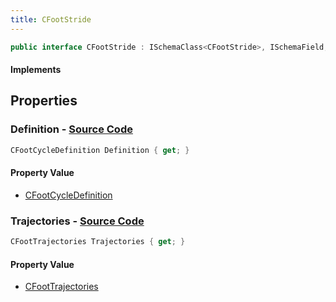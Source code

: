 ```yaml
---
title: CFootStride
---
```


```csharp
public interface CFootStride : ISchemaClass<CFootStride>, ISchemaField, ISchemaClass, INativeHandle
```

#### Implements

## Properties

### **Definition** - [Source Code](https://github.com/swiftly-solution/swiftlys2/blob/main/managed/src/SwiftlyS2.Generated/Schemas/Interfaces/CFootStride.cs#L16)

```csharp
CFootCycleDefinition Definition { get; }
```

#### Property Value

- [CFootCycleDefinition](/docs/api/shared/schemadefinitions/cfootcycledefinition)

### **Trajectories** - [Source Code](https://github.com/swiftly-solution/swiftlys2/blob/main/managed/src/SwiftlyS2.Generated/Schemas/Interfaces/CFootStride.cs#L18)

```csharp
CFootTrajectories Trajectories { get; }
```

#### Property Value

- [CFootTrajectories](/docs/api/shared/schemadefinitions/cfoottrajectories)

